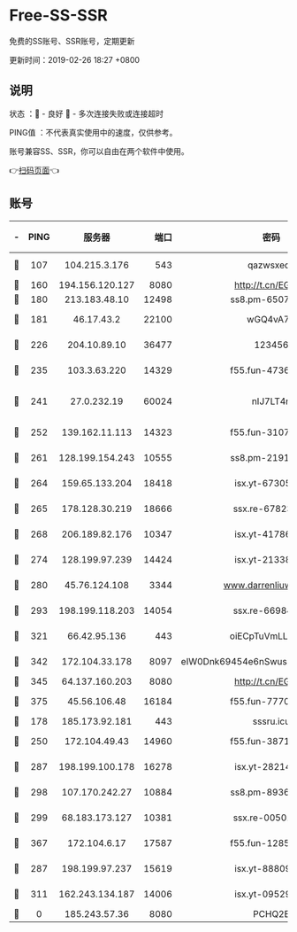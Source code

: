 # Free-SS-SSR

免费的SS账号、SSR账号，定期更新

更新时间：2019-02-26 18:27 +0800

## 说明

状态     ：🙂 - 良好 🙁 - 多次连接失败或连接超时

PING值   ：不代表真实使用中的速度，仅供参考。

账号兼容SS、SSR，你可以自由在两个软件中使用。

👉[扫码页面](https://liesauer.github.io/free-ss-ssr.github.io/)👈

## 账号

|-|PING|服务器|端口|密码|加密方式|区域|
|:----:|:----:|:-----:|-----:|:----:|:----:|:----:|
|🙂|107|104.215.3.176|543|qazwsxedc|aes-256-gcm|JP|
|🙂|160|194.156.120.127|8080|http://t.cn/EGJIyrl|rc4-md5|RU|
|🙂|180|213.183.48.10|12498|ss8.pm-65077768|rc4-md5|RU|
|🙂|181|46.17.43.2|22100|wGQ4vA7D|aes-256-gcm|RU|
|🙂|226|204.10.89.10|36477|123456|aes-256-cfb|US|
|🙂|235|103.3.63.220|14329|f55.fun-47367810|aes-256-cfb|SG|
|🙂|241|27.0.232.19|60024|nIJ7LT4n|xchacha20-ietf-poly1305|HK|
|🙂|252|139.162.11.113|14323|f55.fun-31072874|aes-256-cfb|SG|
|🙂|261|128.199.154.243|10555|ss8.pm-21916657|aes-256-cfb|SG|
|🙂|264|159.65.133.204|18418|isx.yt-67305082|aes-256-cfb|SG|
|🙂|265|178.128.30.219|18666|ssx.re-67823309|aes-256-cfb|SG|
|🙂|268|206.189.82.176|10347|isx.yt-41786271|aes-256-cfb|SG|
|🙂|274|128.199.97.239|14424|isx.yt-21338454|aes-256-cfb|SG|
|🙂|280|45.76.124.108|3344|www.darrenliuwei.com|aes-256-cfb|AU|
|🙂|293|198.199.118.203|14054|ssx.re-66984414|aes-256-cfb|US|
|🙂|321|66.42.95.136|443|oiECpTuVmLLxk4Ts|aes-256-cfb|US|
|🙂|342|172.104.33.178|8097|eIW0Dnk69454e6nSwuspv9DmS201tQ0D|aes-256-cfb|SG|
|🙂|345|64.137.160.203|8080|http://t.cn/EGJIyrl|rc4-md5|CA|
|🙂|375|45.56.106.48|16184|f55.fun-77705055|aes-256-cfb|US|
|🙂|178|185.173.92.181|443|sssru.icu|rc4-md5|RU|
|🙂|250|172.104.49.43|14960|f55.fun-38711662|aes-256-cfb|SG|
|🙂|287|198.199.100.178|16278|isx.yt-28214890|aes-256-cfb|US|
|🙂|298|107.170.242.27|10884|ss8.pm-89367697|aes-256-cfb|US|
|🙂|299|68.183.173.127|10381|ssx.re-00501672|aes-256-cfb|US|
|🙂|367|172.104.6.17|17587|f55.fun-12854977|aes-256-cfb|US|
|🙁|287|198.199.97.237|15619|isx.yt-88809686|aes-256-cfb|US|
|🙁|311|162.243.134.187|14006|isx.yt-09529412|aes-256-cfb|US|
|🙁|0|185.243.57.36|8080|PCHQ2E|rc4-md5|US|
